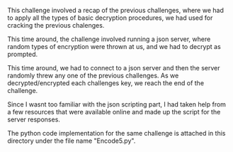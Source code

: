This challenge involved a recap of the previous challenges, where we had to apply all the types of basic decryption procedures, we had used for cracking 
the previous chalenges. 

This time around, the challenge involved running a json server, where random types of encryption were thrown at us, and we had to decrypt as prompted. 

This time around, we had to connect to a json server and then the server randomly threw any one of the previous challenges. As we decrypted/encrypted each challenges key, we reach the end of the challenge. 

Since I wasnt too familiar with the json scripting part, I had taken help from a few resources that were available online and made up the script for the server responses. 

The python code implementation for the same challenge is attached in this directory under the file name "Encode5.py".

